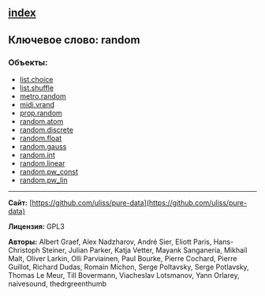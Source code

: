 [index](../index.html)
---

## Ключевое слово: random

### Объекты:
* [list.choice](../list.choice.html)
* [list.shuffle](../list.shuffle.html)
* [metro.random](../metro.random.html)
* [midi.vrand](../midi.vrand.html)
* [prop.random](../prop.random.html)
* [random.atom](../random.atom.html)
* [random.discrete](../random.discrete.html)
* [random.float](../random.float.html)
* [random.gauss](../random.gauss.html)
* [random.int](../random.int.html)
* [random.linear](../random.linear.html)
* [random.pw_const](../random.pw_const.html)
* [random.pw_lin](../random.pw_lin.html)

---
**Сайт:** [https://github.com/uliss/pure-data](https://github.com/uliss/pure-data)

**Лицензия:** GPL3

**Авторы:** Albert Graef, Alex Nadzharov, André Sier, Eliott Paris, Hans-Christoph Steiner, Julian Parker, Katja Vetter, Mayank Sanganeria, Mikhail Malt, Oliver Larkin, Olli Parviainen, Paul Bourke, Pierre Cochard, Pierre Guillot, Richard Dudas, Romain Michon, Serge Poltavsky, Serge Potlavsky, Thomas Le Meur, Till Bovermann, Viacheslav Lotsmanov, Yann Orlarey, naivesound, thedrgreenthumb
